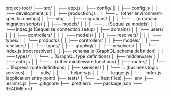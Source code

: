 project-root/
├── src/
│   ├── app.js
│   ├── config/
│   │   ├── config.js
│   │   ├── development.js
│   │   ├── production.js
│   │   └── ... (other environment-specific configs)
│   ├── db/
│   │   ├── migrations/
│   │   │   └── ... (database migration scripts)
│   │   ├── models/
│   │   │   └── ... (Sequelize models)
│   │   └── index.js (Sequelize connection setup)
│   ├── domains/
│   │   ├── users/
│   │   │   ├── controllers/
│   │   │   ├── models/
│   │   │   ├── resolvers/
│   │   │   └── types/
│   │   └── products/
│   │       ├── controllers/
│   │       ├── models/
│   │       ├── resolvers/
│   │       └── types/
│   ├── graphql/
│   │   ├── resolvers/
│   │   │   └── index.js (root resolver)
│   │   ├── schema.js (GraphQL schema definition)
│   │   └── types/
│   │       └── ... (GraphQL type definitions)
│   ├── middleware/
│   │   ├── auth.js
│   │   └── ... (other middleware functions)
│   ├── routes/
│   │   └── ... (Express route definitions)
│   ├── services/
│   │   └── ... (business logic services)
│   ├── utils/
│   │   ├── helpers.js
│   │   └── logger.js
│   └── index.js (application entry point)
├── tests/
│   └── ... (test files)
├── .env
├── .eslintrc.js
├── .gitignore
├── .prettierrc
├── package.json
└── README.md